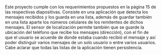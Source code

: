 Este proyecto cumple con los requerimientos propuestos en la página 15 de las respectivas diapositivas.
Consiste en una aplicación que detecta los mensajes recibidos y los guarda en una lista, además de guardar también en una lista aparte
los números celulares de los remitentes de dichos mensajes. El sensor de localización permite también que se guarde la ubicación del 
teléfono que recibe los mensajes (dirección), con el fin de que el usuario se acuerde de donde estaba cuando recibió el mensaje y
así poder distinguir varios mensajes de un solo usuario o entre varios usuarios.
Cabe aclarar que todas las listas de la aplicación tienen persistencia.
